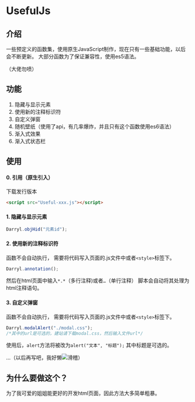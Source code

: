 # UsefulJs
## 介绍
一些预定义的函数集，使用原生JavaScript制作，现在只有一些基础功能，以后会不断更新。
大部分函数为了保证兼容性，使用es5语法。

（大佬勿喷）

## 功能
1. 隐藏与显示元素
2. 使用新的注释标识符
3. 自定义弹窗
4. 随机壁纸（使用了api，有几率爆炸，并且只有这个函数使用es6语法）
5. 渐入式效果
6. 渐入式状态栏

## 使用

#### 0. 引用（原生引入）
下载发行版本
```html
<script src="Useful-xxx.js"></script>
```
#### 1. 隐藏与显示元素
```js
Darryl.objHid("元素id");
```
#### 2. 使用新的注释标识符
函数不会自动执行，
需要将代码写入页面的.js文件中或者`<style>`标签下。

```js
Darryl.annotation();
```
然后在html页面中输入`*.*`（多行注释)或者`…`（单行注释）
脚本会自动将其处理为html注释语句。

#### 3. 自定义弹窗
函数不会自动执行，
需要将代码写入页面的.js文件中或者`<style>`标签下。

```js
Darryl.modalAlert("./modal.css");
/*其中的url是可选的，建站请下载modal.css，然后输入文件url*/
```
使用后，`alert`方法将被改为`alert("文本", "标题");`
其中标题是可选的。

…（以后再写吧，我好懒![滑稽](http://qzonestyle.gtimg.cn/qzone/em/e248.gif)）
## 为什么要做这个？
为了我可爱的姐姐能更好的开发html页面，因此方法大多简单粗暴。
